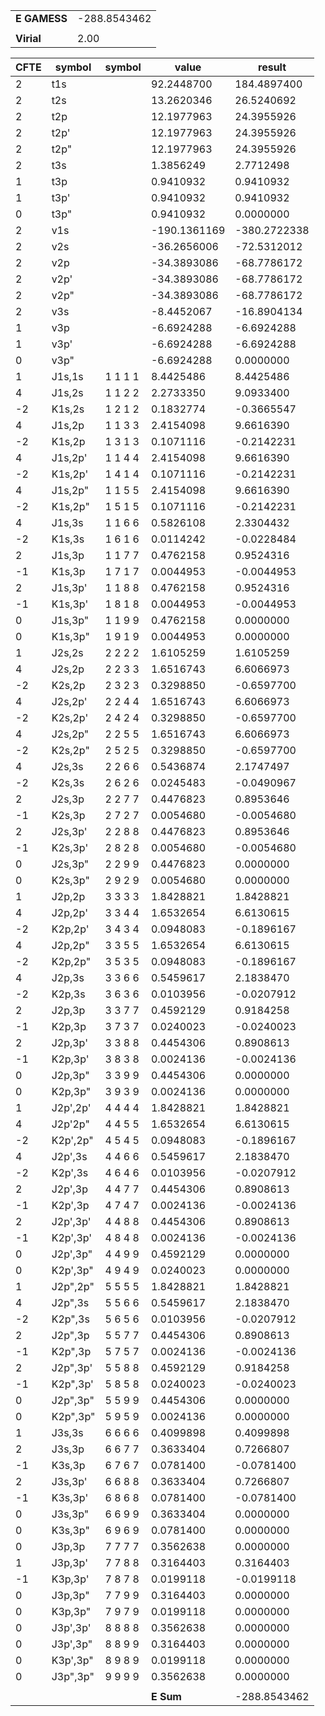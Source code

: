 <div class="grid-wrapper" id="integrals-table-14">

<div id="table1">

|              |              |
| ------------ | ------------ |
| **E GAMESS** | -288.8543462 |
|              |              |
| **Virial**   | 2.00         |

</div>

<div id="table2">

| CFTE | symbol   | symbol  | value        | result       |
| ---- | -------- | ------- | ------------ | ------------ |
| 2    | t1s      |         | 92.2448700   | 184.4897400  |
| 2    | t2s      |         | 13.2620346   | 26.5240692   |
| 2    | t2p      |         | 12.1977963   | 24.3955926   |
| 2    | t2p'     |         | 12.1977963   | 24.3955926   |
| 2    | t2p"     |         | 12.1977963   | 24.3955926   |
| 2    | t3s      |         | 1.3856249    | 2.7712498    |
| 1    | t3p      |         | 0.9410932    | 0.9410932    |
| 1    | t3p'     |         | 0.9410932    | 0.9410932    |
| 0    | t3p"     |         | 0.9410932    | 0.0000000    |
| 2    | v1s      |         | -190.1361169 | -380.2722338 |
| 2    | v2s      |         | -36.2656006  | -72.5312012  |
| 2    | v2p      |         | -34.3893086  | -68.7786172  |
| 2    | v2p'     |         | -34.3893086  | -68.7786172  |
| 2    | v2p"     |         | -34.3893086  | -68.7786172  |
| 2    | v3s      |         | -8.4452067   | -16.8904134  |
| 1    | v3p      |         | -6.6924288   | -6.6924288   |
| 1    | v3p'     |         | -6.6924288   | -6.6924288   |
| 0    | v3p"     |         | -6.6924288   | 0.0000000    |
| 1    | J1s,1s   | 1 1 1 1 | 8.4425486    | 8.4425486    |
| 4    | J1s,2s   | 1 1 2 2 | 2.2733350    | 9.0933400    |
| -2   | K1s,2s   | 1 2 1 2 | 0.1832774    | -0.3665547   |
| 4    | J1s,2p   | 1 1 3 3 | 2.4154098    | 9.6616390    |
| -2   | K1s,2p   | 1 3 1 3 | 0.1071116    | -0.2142231   |
| 4    | J1s,2p'  | 1 1 4 4 | 2.4154098    | 9.6616390    |
| -2   | K1s,2p'  | 1 4 1 4 | 0.1071116    | -0.2142231   |
| 4    | J1s,2p"  | 1 1 5 5 | 2.4154098    | 9.6616390    |
| -2   | K1s,2p"  | 1 5 1 5 | 0.1071116    | -0.2142231   |
| 4    | J1s,3s   | 1 1 6 6 | 0.5826108    | 2.3304432    |
| -2   | K1s,3s   | 1 6 1 6 | 0.0114242    | -0.0228484   |
| 2    | J1s,3p   | 1 1 7 7 | 0.4762158    | 0.9524316    |
| -1   | K1s,3p   | 1 7 1 7 | 0.0044953    | -0.0044953   |
| 2    | J1s,3p'  | 1 1 8 8 | 0.4762158    | 0.9524316    |
| -1   | K1s,3p'  | 1 8 1 8 | 0.0044953    | -0.0044953   |
| 0    | J1s,3p"  | 1 1 9 9 | 0.4762158    | 0.0000000    |
| 0    | K1s,3p"  | 1 9 1 9 | 0.0044953    | 0.0000000    |
| 1    | J2s,2s   | 2 2 2 2 | 1.6105259    | 1.6105259    |
| 4    | J2s,2p   | 2 2 3 3 | 1.6516743    | 6.6066973    |
| -2   | K2s,2p   | 2 3 2 3 | 0.3298850    | -0.6597700   |
| 4    | J2s,2p'  | 2 2 4 4 | 1.6516743    | 6.6066973    |
| -2   | K2s,2p'  | 2 4 2 4 | 0.3298850    | -0.6597700   |
| 4    | J2s,2p"  | 2 2 5 5 | 1.6516743    | 6.6066973    |
| -2   | K2s,2p"  | 2 5 2 5 | 0.3298850    | -0.6597700   |
| 4    | J2s,3s   | 2 2 6 6 | 0.5436874    | 2.1747497    |
| -2   | K2s,3s   | 2 6 2 6 | 0.0245483    | -0.0490967   |
| 2    | J2s,3p   | 2 2 7 7 | 0.4476823    | 0.8953646    |
| -1   | K2s,3p   | 2 7 2 7 | 0.0054680    | -0.0054680   |
| 2    | J2s,3p'  | 2 2 8 8 | 0.4476823    | 0.8953646    |
| -1   | K2s,3p'  | 2 8 2 8 | 0.0054680    | -0.0054680   |
| 0    | J2s,3p"  | 2 2 9 9 | 0.4476823    | 0.0000000    |
| 0    | K2s,3p"  | 2 9 2 9 | 0.0054680    | 0.0000000    |
| 1    | J2p,2p   | 3 3 3 3 | 1.8428821    | 1.8428821    |
| 4    | J2p,2p'  | 3 3 4 4 | 1.6532654    | 6.6130615    |
| -2   | K2p,2p'  | 3 4 3 4 | 0.0948083    | -0.1896167   |
| 4    | J2p,2p"  | 3 3 5 5 | 1.6532654    | 6.6130615    |
| -2   | K2p,2p"  | 3 5 3 5 | 0.0948083    | -0.1896167   |
| 4    | J2p,3s   | 3 3 6 6 | 0.5459617    | 2.1838470    |
| -2   | K2p,3s   | 3 6 3 6 | 0.0103956    | -0.0207912   |
| 2    | J2p,3p   | 3 3 7 7 | 0.4592129    | 0.9184258    |
| -1   | K2p,3p   | 3 7 3 7 | 0.0240023    | -0.0240023   |
| 2    | J2p,3p'  | 3 3 8 8 | 0.4454306    | 0.8908613    |
| -1   | K2p,3p'  | 3 8 3 8 | 0.0024136    | -0.0024136   |
| 0    | J2p,3p"  | 3 3 9 9 | 0.4454306    | 0.0000000    |
| 0    | K2p,3p"  | 3 9 3 9 | 0.0024136    | 0.0000000    |
| 1    | J2p',2p' | 4 4 4 4 | 1.8428821    | 1.8428821    |
| 4    | J2p'2p"  | 4 4 5 5 | 1.6532654    | 6.6130615    |
| -2   | K2p',2p" | 4 5 4 5 | 0.0948083    | -0.1896167   |
| 4    | J2p',3s  | 4 4 6 6 | 0.5459617    | 2.1838470    |
| -2   | K2p',3s  | 4 6 4 6 | 0.0103956    | -0.0207912   |
| 2    | J2p',3p  | 4 4 7 7 | 0.4454306    | 0.8908613    |
| -1   | K2p',3p  | 4 7 4 7 | 0.0024136    | -0.0024136   |
| 2    | J2p',3p' | 4 4 8 8 | 0.4454306    | 0.8908613    |
| -1   | K2p',3p' | 4 8 4 8 | 0.0024136    | -0.0024136   |
| 0    | J2p',3p" | 4 4 9 9 | 0.4592129    | 0.0000000    |
| 0    | K2p',3p" | 4 9 4 9 | 0.0240023    | 0.0000000    |
| 1    | J2p",2p" | 5 5 5 5 | 1.8428821    | 1.8428821    |
| 4    | J2p",3s  | 5 5 6 6 | 0.5459617    | 2.1838470    |
| -2   | K2p",3s  | 5 6 5 6 | 0.0103956    | -0.0207912   |
| 2    | J2p",3p  | 5 5 7 7 | 0.4454306    | 0.8908613    |
| -1   | K2p",3p  | 5 7 5 7 | 0.0024136    | -0.0024136   |
| 2    | J2p",3p' | 5 5 8 8 | 0.4592129    | 0.9184258    |
| -1   | K2p",3p' | 5 8 5 8 | 0.0240023    | -0.0240023   |
| 0    | J2p",3p" | 5 5 9 9 | 0.4454306    | 0.0000000    |
| 0    | K2p",3p" | 5 9 5 9 | 0.0024136    | 0.0000000    |
| 1    | J3s,3s   | 6 6 6 6 | 0.4099898    | 0.4099898    |
| 2    | J3s,3p   | 6 6 7 7 | 0.3633404    | 0.7266807    |
| -1   | K3s,3p   | 6 7 6 7 | 0.0781400    | -0.0781400   |
| 2    | J3s,3p'  | 6 6 8 8 | 0.3633404    | 0.7266807    |
| -1   | K3s,3p'  | 6 8 6 8 | 0.0781400    | -0.0781400   |
| 0    | J3s,3p"  | 6 6 9 9 | 0.3633404    | 0.0000000    |
| 0    | K3s,3p"  | 6 9 6 9 | 0.0781400    | 0.0000000    |
| 0    | J3p,3p   | 7 7 7 7 | 0.3562638    | 0.0000000    |
| 1    | J3p,3p'  | 7 7 8 8 | 0.3164403    | 0.3164403    |
| -1   | K3p,3p'  | 7 8 7 8 | 0.0199118    | -0.0199118   |
| 0    | J3p,3p"  | 7 7 9 9 | 0.3164403    | 0.0000000    |
| 0    | K3p,3p"  | 7 9 7 9 | 0.0199118    | 0.0000000    |
| 0    | J3p',3p' | 8 8 8 8 | 0.3562638    | 0.0000000    |
| 0    | J3p',3p" | 8 8 9 9 | 0.3164403    | 0.0000000    |
| 0    | K3p',3p" | 8 9 8 9 | 0.0199118    | 0.0000000    |
| 0    | J3p",3p" | 9 9 9 9 | 0.3562638    | 0.0000000    |
|      |          |         |              |              |
|      |          |         | **E Sum**    | -288.8543462 |

</div>

</div>
